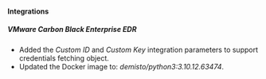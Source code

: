 
#### Integrations

##### VMware Carbon Black Enterprise EDR
- Added the *Custom ID* and *Custom Key* integration parameters to support credentials fetching object.
- Updated the Docker image to: *demisto/python3:3.10.12.63474*.
